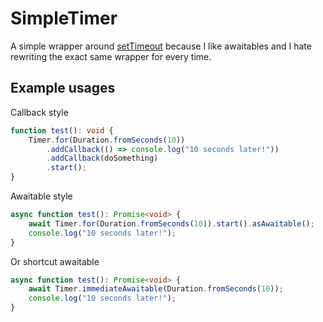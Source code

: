 # SimpleTimer

A simple wrapper around [setTimeout](https://nodejs.org/api/timers.html#timers_class_timeout) because I like awaitables and I hate rewriting the exact same wrapper for every time.

## Example usages

Callback style

```typescript
function test(): void {
    Timer.for(Duration.fromSeconds(10))
        .addCallback(() => console.log("10 seconds later!"))
        .addCallback(doSomething)
        .start();
}
```

Awaitable style

```typescript
async function test(): Promise<void> {
    await Timer.for(Duration.fromSeconds(10)).start().asAwaitable();
    console.log("10 seconds later!");
}
```

Or shortcut awaitable

```typescript
async function test(): Promise<void> {
    await Timer.immediateAwaitable(Duration.fromSeconds(10));
    console.log("10 seconds later!");
}
```
